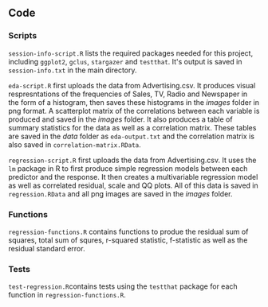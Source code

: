 ## Code

### Scripts

`session-info-script.R` lists the required packages needed for this project, including `ggplot2`, `gclus`, `stargazer` and `testthat`. It's output is saved in `session-info.txt` in the main directory.

`eda-script.R` first uploads the data from Advertising.csv. It produces visual respresntations of the frequencies of Sales, TV, Radio and Newspaper in the form of a histogram, then saves these histograms in the _images_ folder in png format. A scatterplot matrix of the correlations between each variable is produced and saved in the _images_ folder. It also produces a table of summary statistics for the data as well as a correlation matrix. These tables are saved in the _data_ folder as `eda-output.txt` and the correlation matrix is also saved in `correlation-matrix.RData`. 

`regression-script.R` first uploads the data from Advertising.csv. It uses the `lm` package in R to first produce simple regression models between each predictor and the response. It then creates a multivariable regression model as well as correlated residual, scale and QQ plots. All of this data is saved in `regression.RData` and all png images are saved in the _images_ folder. 

### Functions

`regression-functions.R` contains functions to produe the residual sum of squares, total sum of squres, r-squared statistic, f-statistic as well as the residual standard error.

### Tests

`test-regression.R`contains tests using the `testthat` package for each function in `regression-functions.R`.